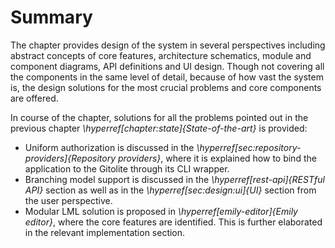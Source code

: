 # Summary

The chapter provides design of the system in several perspectives including abstract concepts of core features, architecture schematics, module and component diagrams, API definitions and UI design.
Though not covering all the components in the same level of detail, because of how vast the system is, the design solutions for the most crucial problems and core components are offered.

In course of the chapter, solutions for all the problems pointed out in the previous chapter _\hyperref[chapter:state]{State-of-the-art}_ is provided:

- Uniform authorization is discussed in the _\hyperref[sec:repository-providers]{Repository providers}_, where it is explained how to bind the application to the Gitolite through its CLI wrapper.
- Branching model support is discussed in the _\hyperref[rest-api]{RESTful API}_ section as well as in the _\hyperref[sec:design:ui]{UI}_ section from the user perspective.
- Modular LML solution is proposed in _\hyperref[emily-editor]{Emily editor}_, where the core features are identified. This is further elaborated in the relevant implementation section.
